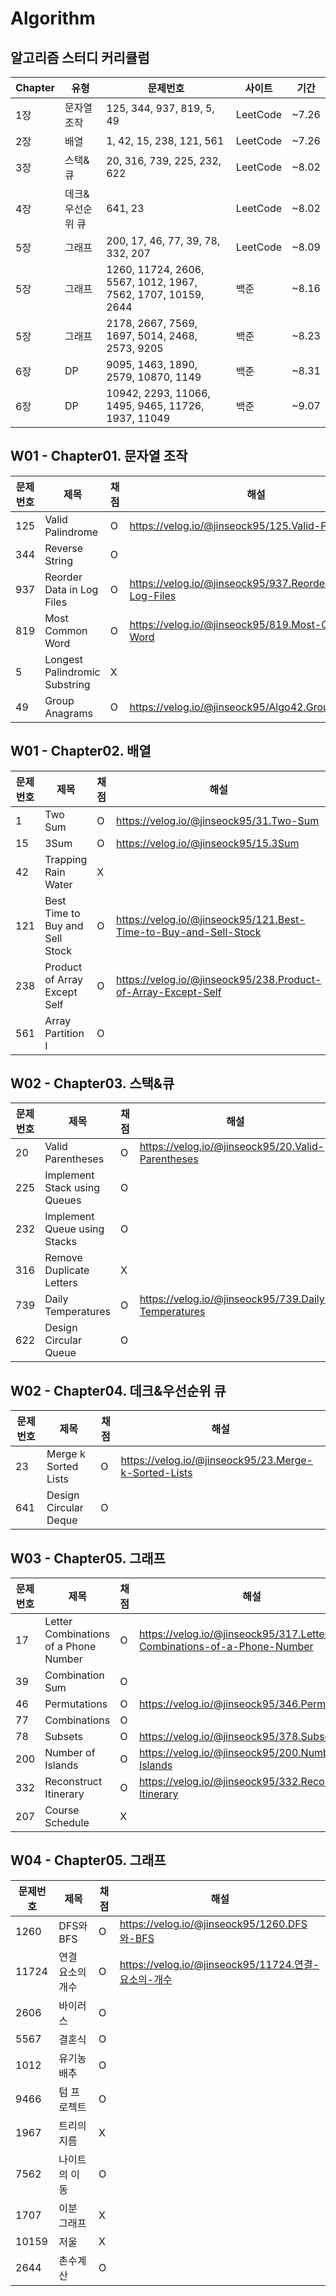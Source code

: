 # Algorithm

## 알고리즘 스터디 커리큘럼

|Chapter|유형|문제번호|사이트|기간|
|---|---|---|---|---|
|1장|문자열 조작|125, 344, 937, 819, 5, 49|LeetCode|~7.26|
|2장|배열|1, 42, 15, 238, 121, 561|LeetCode|~7.26|
|3장|스택&큐|20, 316, 739, 225, 232, 622|LeetCode|~8.02|
|4장|데크&우선순위 큐|641, 23|LeetCode|~8.02|
|5장|그래프|200, 17, 46, 77, 39, 78, 332, 207|LeetCode|~8.09|
|5장|그래프|1260, 11724, 2606, 5567, 1012, 1967, 7562, 1707, 10159, 2644|백준|~8.16|
|5장|그래프|2178, 2667, 7569, 1697, 5014, 2468, 2573, 9205|백준|~8.23|
|6장|DP|9095, 1463, 1890, 2579, 10870, 1149|백준|~8.31|
|6장|DP|10942, 2293, 11066, 1495, 9465, 11726, 1937, 11049|백준|~9.07|


## W01 - Chapter01. 문자열 조작
|문제번호|제목|채점|해설|
|---|---|---|---|
|125|Valid Palindrome|O|https://velog.io/@jinseock95/125.Valid-Palindrome|
|344|Reverse String|O||
|937|Reorder Data in Log Files|O|https://velog.io/@jinseock95/937.Reorder-Data-in-Log-Files|
|819|Most Common Word|O|https://velog.io/@jinseock95/819.Most-Common-Word|
|5|Longest Palindromic Substring|X||
|49|Group Anagrams|O|https://velog.io/@jinseock95/Algo42.GroupAnagrams|


## W01 - Chapter02. 배열
|문제번호|제목|채점|해설|
|---|---|---|---|
|1|Two Sum|O|https://velog.io/@jinseock95/31.Two-Sum|
|15|3Sum|O|https://velog.io/@jinseock95/15.3Sum|
|42|Trapping Rain Water|X||
|121|Best Time to Buy and Sell Stock|O|https://velog.io/@jinseock95/121.Best-Time-to-Buy-and-Sell-Stock|
|238|Product of Array Except Self|O|https://velog.io/@jinseock95/238.Product-of-Array-Except-Self|
|561|Array Partition I|O||


## W02 - Chapter03. 스택&큐
|문제번호|제목|채점|해설|
|---|---|---|---|
|20|Valid Parentheses|O|https://velog.io/@jinseock95/20.Valid-Parentheses|
|225|Implement Stack using Queues|O||
|232|Implement Queue using Stacks|O||
|316|Remove Duplicate Letters|X||
|739|Daily Temperatures|O|https://velog.io/@jinseock95/739.Daily-Temperatures|
|622| Design Circular Queue|O||


## W02 - Chapter04. 데크&우선순위 큐
|문제번호|제목|채점|해설|
|---|---|---|---|
|23|Merge k Sorted Lists|O|https://velog.io/@jinseock95/23.Merge-k-Sorted-Lists|
|641|Design Circular Deque|O||


## W03 - Chapter05. 그래프
|문제번호|제목|채점|해설|
|---|---|---|---|
|17|Letter Combinations of a Phone Number|O|https://velog.io/@jinseock95/317.Letter-Combinations-of-a-Phone-Number|
|39|Combination Sum|O||
|46|Permutations|O|https://velog.io/@jinseock95/346.Permutations|
|77|Combinations|O||
|78|Subsets|O|https://velog.io/@jinseock95/378.Subsets|
|200|Number of Islands|O|https://velog.io/@jinseock95/200.Number-of-Islands|
|332|Reconstruct Itinerary|O|https://velog.io/@jinseock95/332.Reconstruct-Itinerary|
|207|Course Schedule|X||


## W04 - Chapter05. 그래프
|문제번호|제목|채점|해설|
|---|---|---|---|
|1260|DFS와 BFS|O|https://velog.io/@jinseock95/1260.DFS와-BFS|
|11724|연결 요소의 개수|O|https://velog.io/@jinseock95/11724.연결-요소의-개수|
|2606|바이러스|O||
|5567|결혼식|O||
|1012|유기농 배추|O||
|9466|텀 프로젝트|O||
|1967|트리의 지름|X||
|7562|나이트의 이동|O||
|1707|이분 그래프|X||
|10159|저울|X||
|2644|촌수계산|O||


